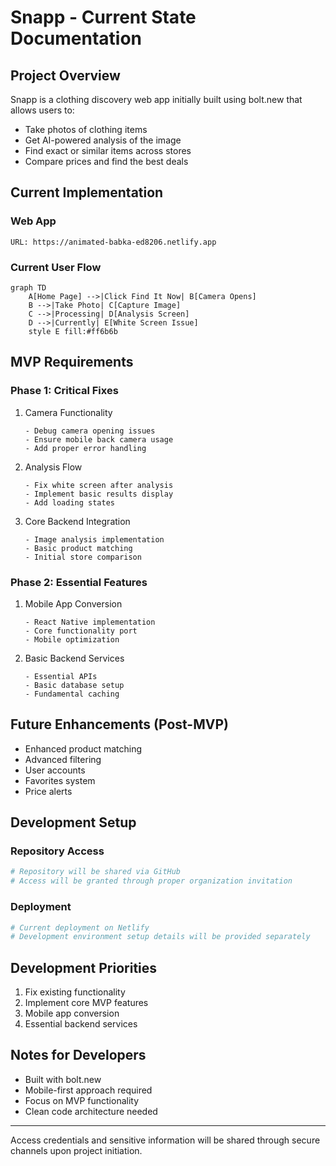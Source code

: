 # Snapp - Current State Documentation

## Project Overview
Snapp is a clothing discovery web app initially built using bolt.new that allows users to:
- Take photos of clothing items
- Get AI-powered analysis of the image
- Find exact or similar items across stores
- Compare prices and find the best deals

## Current Implementation

### Web App
```
URL: https://animated-babka-ed8206.netlify.app
```

### Current User Flow
```mermaid
graph TD
    A[Home Page] -->|Click Find It Now| B[Camera Opens]
    B -->|Take Photo| C[Capture Image]
    C -->|Processing| D[Analysis Screen]
    D -->|Currently| E[White Screen Issue]
    style E fill:#ff6b6b
```

## MVP Requirements

### Phase 1: Critical Fixes
1. Camera Functionality
   ```
   - Debug camera opening issues
   - Ensure mobile back camera usage
   - Add proper error handling
   ```

2. Analysis Flow
   ```
   - Fix white screen after analysis
   - Implement basic results display
   - Add loading states
   ```

3. Core Backend Integration
   ```
   - Image analysis implementation
   - Basic product matching
   - Initial store comparison
   ```

### Phase 2: Essential Features
1. Mobile App Conversion
   ```
   - React Native implementation
   - Core functionality port
   - Mobile optimization
   ```

2. Basic Backend Services
   ```
   - Essential APIs
   - Basic database setup
   - Fundamental caching
   ```

## Future Enhancements (Post-MVP)
- Enhanced product matching
- Advanced filtering
- User accounts
- Favorites system
- Price alerts

## Development Setup

### Repository Access
```bash
# Repository will be shared via GitHub
# Access will be granted through proper organization invitation
```

### Deployment
```bash
# Current deployment on Netlify
# Development environment setup details will be provided separately
```

## Development Priorities
1. Fix existing functionality
2. Implement core MVP features
3. Mobile app conversion
4. Essential backend services

## Notes for Developers
- Built with bolt.new
- Mobile-first approach required
- Focus on MVP functionality
- Clean code architecture needed

---

Access credentials and sensitive information will be shared through secure channels upon project initiation.
